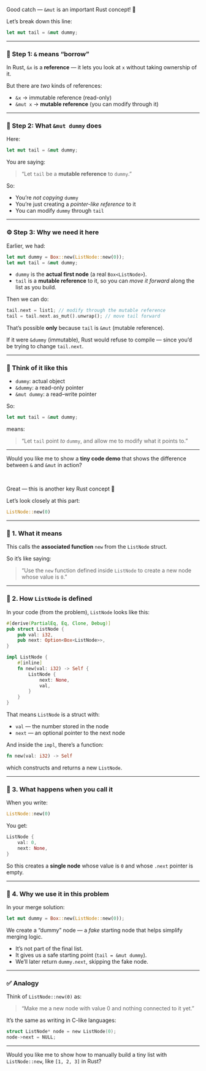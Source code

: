 Good catch — `&mut` is an important Rust concept! 🦀

Let’s break down this line:

```rust
let mut tail = &mut dummy;
```

---

### 🧠 Step 1: `&` means “borrow”

In Rust, `&x` is a **reference** — it lets you look at `x` without taking ownership of it.

But there are *two* kinds of references:

* `&x` → immutable reference (read-only)
* `&mut x` → **mutable reference** (you can modify through it)

---

### 🧩 Step 2: What `&mut dummy` does

Here:

```rust
let mut tail = &mut dummy;
```

You are saying:

> “Let `tail` be a **mutable reference** to `dummy`.”

So:

* You’re *not copying* `dummy`
* You’re just creating a *pointer-like reference* to it
* You can modify `dummy` through `tail`

---

### ⚙️ Step 3: Why we need it here

Earlier, we had:

```rust
let mut dummy = Box::new(ListNode::new(0));
let mut tail = &mut dummy;
```

* `dummy` is the **actual first node** (a real `Box<ListNode>`).
* `tail` is a **mutable reference** to it, so you can *move it forward* along the list as you build.

Then we can do:

```rust
tail.next = list1; // modify through the mutable reference
tail = tail.next.as_mut().unwrap(); // move tail forward
```

That’s possible **only** because `tail` is `&mut` (mutable reference).

If it were `&dummy` (immutable), Rust would refuse to compile — since you’d be trying to change `tail.next`.

---

### 💬 Think of it like this

* `dummy`: actual object
* `&dummy`: a read-only pointer
* `&mut dummy`: a read–write pointer

So:

```rust
let mut tail = &mut dummy;
```

means:

> “Let `tail` point *to* `dummy`, and allow me to modify what it points to.”

---

Would you like me to show a **tiny code demo** that shows the difference between `&` and `&mut` in action?

<br>

Great — this is another key Rust concept 👏

Let’s look closely at this part:

```rust
ListNode::new(0)
```

---

### 🧩 1. What it means

This calls the **associated function** `new` from the `ListNode` struct.

So it’s like saying:

> “Use the `new` function defined inside `ListNode` to create a new node whose value is `0`.”

---

### 🧱 2. How `ListNode` is defined

In your code (from the problem), `ListNode` looks like this:

```rust
#[derive(PartialEq, Eq, Clone, Debug)]
pub struct ListNode {
    pub val: i32,
    pub next: Option<Box<ListNode>>,
}

impl ListNode {
    #[inline]
    fn new(val: i32) -> Self {
        ListNode {
            next: None,
            val,
        }
    }
}
```

That means `ListNode` is a struct with:

* `val` — the number stored in the node
* `next` — an optional pointer to the next node

And inside the `impl`, there’s a function:

```rust
fn new(val: i32) -> Self
```

which constructs and returns a new `ListNode`.

---

### 🧠 3. What happens when you call it

When you write:

```rust
ListNode::new(0)
```

You get:

```rust
ListNode {
    val: 0,
    next: None,
}
```

So this creates a **single node** whose value is `0` and whose `.next` pointer is empty.

---

### 🧰 4. Why we use it in this problem

In your merge solution:

```rust
let mut dummy = Box::new(ListNode::new(0));
```

We create a “dummy” node — a *fake* starting node that helps simplify merging logic.

* It’s not part of the final list.
* It gives us a safe starting point (`tail = &mut dummy`).
* We’ll later return `dummy.next`, skipping the fake node.

---

### ✅ Analogy

Think of `ListNode::new(0)` as:

> “Make me a new node with value 0 and nothing connected to it yet.”

It’s the same as writing in C-like languages:

```c
struct ListNode* node = new ListNode(0);
node->next = NULL;
```

---

Would you like me to show how to manually build a tiny list with `ListNode::new`, like `[1, 2, 3]` in Rust?

